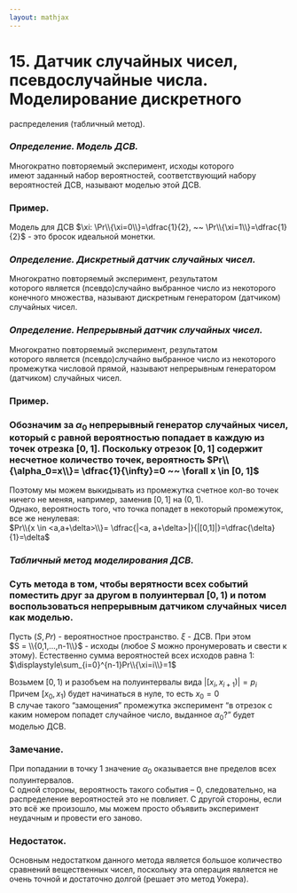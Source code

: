 ```yaml
---  
layout: mathjax  
---  
```

  
# 15. Датчик случайных чисел, псевдослучайные числа. Моделирование дискретного  
распределения (табличный метод).  
  
### *Определение. Модель ДСВ.*  
Многократно повторяемый эксперимент, исходы которого  
имеют заданный набор вероятностей, соответствующий набору вероятностей ДСВ, называют моделью этой ДСВ.  
  
### Пример.  
Модель для ДСВ  $\xi: \Pr\\{\xi=0\\}=\dfrac{1}{2},  ~~  \Pr\\{\xi=1\\}=\dfrac{1}{2}$  - это бросок идеальной монетки.  
  
### *Определение. Дискретный датчик случайных чисел.*  
Многократно повторяемый эксперимент, результатом  
которого является (псевдо)случайно выбранное число из некоторого конечного множества, называют дискретным генератором (датчиком) случайных чисел.  
  
### *Определение. Непрерывный датчик случайных чисел.*  
Многократно повторяемый эксперимент, результатом  
которого является (псевдо)случайно выбранное число из некоторого  
промежутка числовой прямой, называют непрерывным генератором  
(датчиком) случайных чисел.  
  
### Пример.  
  
### Обозначим за $\alpha_0$ непрерывный генератор случайных чисел, который с равной вероятностью попадает в каждую из точек отрезка $[0, 1]$. Поскольку отрезок $[0, 1]$ содержит несчетное количество точек, вероятность $Pr\\{\alpha_0=x\\}= \dfrac{1}{\infty}=0  ~~  \forall x \in [0, 1]$  
Поэтому мы можем выкидывать из промежутка счетное кол-во точек ничего не меняя, например, заменив $[0,1]$ на $(0,1)$.  
Однако, вероятность того, что точка попадет в некоторый промежуток, все же ненулевая:  
$Pr\\{x \in <a,a+\delta>\\}= \dfrac{|<a, a+\delta>|}{|[0,1]|}=\dfrac{\delta}{1}=\delta$  
  
### *Табличный метод моделирования ДСВ.*  
  
### Суть метода в том, чтобы верятности всех событий поместить друг за другом в полуинтервал $[0,1)$ и потом воспользоваться непрерывным датчиком случайных чисел как моделью.  
  
Пусть $(S,Pr)$  - вероятностное пространство. $\xi$ - ДСВ. При этом  
$S = \\{0,1,...,n-1\\}$  - исходы (любое $S$ можно пронумеровать и свести к этому). Естественно сумма вероятностей всех исходов равна $1$: $\displaystyle\sum_{i=0}^{n-1}Pr\\{\xi=i\\}=1$  
  
Возьмем $[0,1)$ и разобъем на полуинтервалы вида $|[x_i, x_{i+1})|=p_i$  
Причем $[x_0,x_1)$ будет начинаться в нуле, то есть $x_0=0$  
В случае такого “замощения” промежутка эксперимент “в отрезок с каким номером попадет случайное число, выданное $\alpha_0$?” будет моделью ДСВ.  
  
### Замечание.  
При попадании в точку $1$ значение $\alpha_0$ оказывается вне пределов всех полуинтервалов.  
C одной стороны, вероятность такого события – $0$, следовательно, на распределение вероятностей это не повлияет. С другой стороны, если это всё же произошло, мы можем просто объявить эксперимент неудачным и провести его заново.  
  
### Недостаток.  
Основным недостатком данного метода является большое количество  
сравнений вещественных чисел, поскольку эта операция является не очень точной и достаточно долгой (решает это метод Уокера).  

